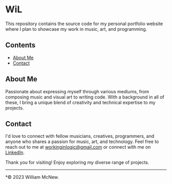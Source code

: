 # WiL

This repository contains the source code for my personal portfolio website where I plan to showcase my work in music, art, and programming.

## Contents

- [About Me](#about-me)
- [Contact](#contact)

## About Me

Passionate about expressing myself through various mediums, from composing music and visual art to writing code. With a background in all of these, I bring a unique blend of creativity and technical expertise to my projects.

## Contact

I'd love to connect with fellow musicians, creatives, programmers, and anyone who shares a passion for music, art, and technology. Feel free to reach out to me at [workinginlogic@gmail.com](mailto:workinginlogic@gmail.com) or connect with me on [LinkedIn](https://www.linkedin.com/in/workinginlogic).

Thank you for visiting!  Enjoy exploring my diverse range of projects.

---
*© 2023 William McNew.